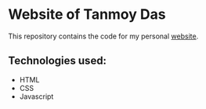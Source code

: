 #                                                               Website of Tanmoy Das


This repository contains the code for my personal [website](https://darkhorse1997.github.io/github-portfolio/).

## Technologies used:
* HTML
* CSS
* Javascript
